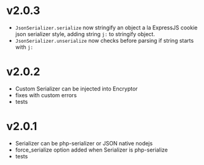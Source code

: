 # v2.0.3 
* `JsonSerializer.serialize` now stringify an object 
a la ExpressJS cookie json serializer style, 
adding string `j:` to stringify object.
* `JsonSerializer.unserialize` now checks before parsing if string 
starts with `j:`   

# v2.0.2 
* Custom Serializer can be injected into Encryptor
* fixes with custom errors
* tests
 
# v2.0.1 
* Serializer can be php-serializer or JSON native nodejs 
* force_serialize option added when Serializer is php-serialize
* tests
